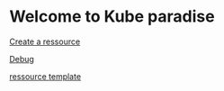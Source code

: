 # Welcome to Kube paradise

[Create a ressource](/devops/index.md)

[Debug](/cloud/index.md)

[ressource template](/agility/index.md)
